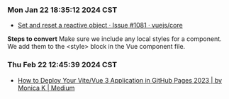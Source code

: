 ### Mon Jan 22 18:35:12 2024 CST
* [Set and reset a reactive object · Issue #1081 · vuejs/core](https://github.com/vuejs/core/issues/1081#issuecomment-621385050)

**Steps to convert**
Make sure we include any local styles for a component. We add them to the &lt;style&gt; block in the Vue component file.

### Thu Feb 22 12:45:39 2024 CST
* [How to Deploy Your Vite/Vue 3 Application in GitHub Pages 2023 | by Monica K | Medium](https://mkay11.medium.com/how-to-deploy-your-vite-vue-3-application-in-github-pages-2023-2b842f50576a)
